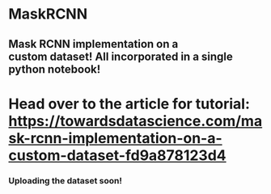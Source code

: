 # MaskRCNN
## Mask RCNN implementation on a custom dataset! All incorporated in a single python notebook!
# Head over to the article for tutorial: https://towardsdatascience.com/mask-rcnn-implementation-on-a-custom-dataset-fd9a878123d4
### Uploading the dataset soon!
